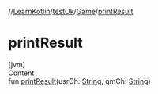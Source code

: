 //[LearnKotlin](../../index.md)/[testOk](../index.md)/[Game](index.md)/[printResult](print-result.md)



# printResult  
[jvm]  
Content  
fun [printResult](print-result.md)(usrCh: [String](https://kotlinlang.org/api/latest/jvm/stdlib/kotlin/-string/index.html), gmCh: [String](https://kotlinlang.org/api/latest/jvm/stdlib/kotlin/-string/index.html))  




